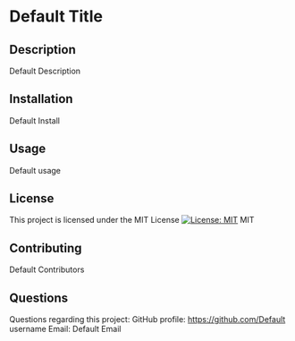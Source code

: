 # Default Title

  ## Description
  Default Description

  ## Installation
  Default Install

  ## Usage
  Default usage

  ## License
  This project is licensed under the MIT License
  [![License: MIT](https://img.shields.io/badge/License-MIT-yellow.svg)](https://opensource.org/licenses/MIT)
  MIT
  
  ## Contributing
  Default Contributors

  ## Questions
  Questions regarding this project:
  GitHub profile: https://github.com/Default username
  Email: Default Email
